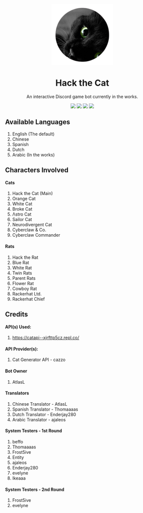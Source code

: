 <p align="center">
    <img width="200" src="invi.png">
</p>
<h1 align="center">Hack the Cat</h1>
<p align="center">An interactive Discord game bot currently in the works. </p>

<p align="center">
<img src="https://img.shields.io/badge/Python-FFD43B?style=for-the-badge&logo=python&logoColor=blue"> <img src="https://img.shields.io/badge/JavaScript-323330?style=for-the-badge&logo=javascript&logoColor=F7DF1E"> <img src="https://img.shields.io/badge/json-5E5C5C?style=for-the-badge&logo=json&logoColor=white"> <img src="https://img.shields.io/badge/Discord-5865F2?style=for-the-badge&logo=discord&logoColor=white">
</p>

## Available Languages 
1. English (The default)
2. Chinese
3. Spanish
4. Dutch
5. Arabic (In the works)

## Characters Involved 

#### Cats
1. Hack the Cat (Main)
2. Orange Cat
3. White Cat
4. Broke Cat
5. Λstro Cat
6. Sailor Cat
7. Neurodivergent Cat
8. Cyberclaw & Co.
9. Cyberclaw Commander

#### Rats 
1. Hack the Rat
2. Blue Rat
3. White Rat
4. Twin Rats
5. Parent Rats
6. Flower Rat
7. Cowboy Rat
8. Rackerhat Ltd.
9. Rackerhat Chief

## Credits 
#### API(s) Used: 
1. https://catapi--xjrfttp5cz.repl.co/
   
#### API Provider(s):
1. Cat Generator API - cazzo

#### Bot Owner 
1. AtlasL

#### Translators
1. Chinese Translator - AtlasL
2. Spanish Translator - Thomaaaas
3. Dutch Translator - Enderjay280
4. Arabic Translator - ajaleos 

#### System Testers - 1st Round
1. beffo
2. Thomaaaas
3. Frost5ive
4. Entity
5. ajaleos
6. Enderjay280
7. evelyne
8. Ikeaaa

#### System Testers - 2nd Round
1. Frost5ive
2. evelyne
